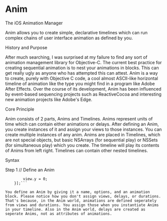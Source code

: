 Anim
====

The iOS Animation Manager

Anim allows you to create simple, declarative timelines which can run complex chains of user interface animation as defined by you.

History and Purpose

After much searching, I was surprised at my failure to find any sort of animation management library for Objective-C. 
The current best practice for creating sequential animation is to nest your animations in blocks. This can get really ugly as anyone who has attempted this can attest. Anim is a way to create, purely with Objective C code, a cool almost ASCII-like horizontal timeline of animation like the type you might find in a program like Adobe After Effects. Over the course of its development, Anim has been influenced by event-based sequencing projects such as ReactiveCocoa and interesting new animation projects like Adobe's Edge.

Core Principle

Anim consists of 2 parts, Anims and Timelines. Anims represent units of time which can contain either animations or delays. After defining an Anim, you create instances of it and assign your views to those instances. You can create multiple instances of any anim.  Anims are placed in Timelines, which are not special objects, but basic NSArrays (for sequential play) or NSSets (for simultaneous play) which you create. The timeline will play its contents of Anims from left right. Timelines can contain other nested timelines.


Syntax

Step 1 // Define an Anim

```[Anim anim:@"slideUp" options:UIViewAnimationOptionCurveEaseOut animations:^(UIView *view) {
        view.y = 0;
    }];```
    
You define an Anim by giving it a name, options, and an animation block. Please notice how you don't assign views, delays, or durations. That's because, in the Anim world, animations are defined seperately from views and durations. You assign those when you instantiate Anims in your timeline. Also in the Anim world, delays are created as seperate Anims, not as attributes of animations.





